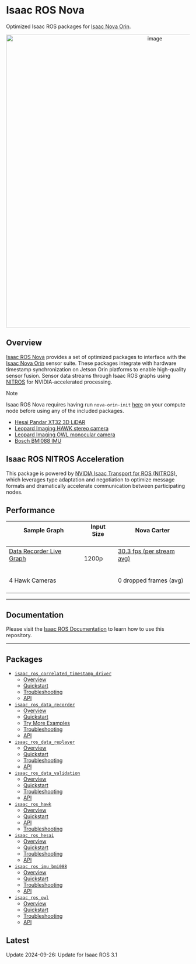 # Isaac ROS Nova

Optimized Isaac ROS packages for [Isaac Nova Orin](https://developer.nvidia.com/isaac/nova-orin).

<div align="center"><a class="reference internal image-reference" href="https://media.githubusercontent.com/media/NVIDIA-ISAAC-ROS/.github/main/resources/isaac_ros_docs/repositories_and_packages/isaac_ros_nova/Nova_Carter_Isaac_KV_540p_01_v002_DM.png/"><img alt="image" src="https://media.githubusercontent.com/media/NVIDIA-ISAAC-ROS/.github/main/resources/isaac_ros_docs/repositories_and_packages/isaac_ros_nova/Nova_Carter_Isaac_KV_540p_01_v002_DM.png/" width="800px"/></a></div>

## Overview

[Isaac ROS Nova](https://github.com/NVIDIA-ISAAC-ROS/isaac_ros_nova) provides a set of optimized packages to interface with the [Isaac Nova Orin](https://developer.nvidia.com/isaac/nova-orin) sensor suite.
These packages integrate with hardware timestamp synchronization on Jetson Orin platforms to enable high-quality sensor fusion.
Sensor data streams through Isaac ROS graphs using [NITROS](https://nvidia-isaac-ros.github.io/concepts/nitros/index.html) for NVIDIA-accelerated processing.

> [!Note]
> Isaac ROS Nova requires having run `nova-orin-init` [here](https://catalog.ngc.nvidia.com/orgs/nvidia/teams/isaac/resources/nova_orin)
> on your compute node before using any of the included packages.
* [Hesai Pandar XT32 3D LiDAR](https://www.hesaitech.com/product/xt32/)
* [Leopard Imaging HAWK stereo camera](https://leopardimaging.com/leopard-imaging-hawk-stereo-camera/)
* [Leopard Imaging OWL monocular camera](https://leopardimaging.com/product/automotive-cameras/cameras-by-interface/maxim-gmsl-2-cameras/li-ar0234cs-gmsl2-owl/li-ar0234cs-gmsl2-owl/)
* [Bosch BMI088 IMU](https://www.bosch-sensortec.com/products/motion-sensors/imus/bmi088/)

## Isaac ROS NITROS Acceleration

This package is powered by [NVIDIA Isaac Transport for ROS (NITROS)](https://developer.nvidia.com/blog/improve-perception-performance-for-ros-2-applications-with-nvidia-isaac-transport-for-ros/), which leverages type adaptation and negotiation to optimize message formats and dramatically accelerate communication between participating nodes.

## Performance

| Sample Graph<br/><br/>                                                                                                                                                                                                           | Input Size<br/><br/>      | Nova Carter<br/><br/>                                                                                                                                                                                 |
|----------------------------------------------------------------------------------------------------------------------------------------------------------------------------------------------------------------------------------|---------------------------|-------------------------------------------------------------------------------------------------------------------------------------------------------------------------------------------------------|
| [Data Recorder Live Graph](https://github.com/NVIDIA-ISAAC-ROS/isaac_ros_benchmark/blob/main/benchmarks/isaac_ros_data_recorder_nova_benchmark/scripts/isaac_ros_data_recorder_4_hawk.py)<br/><br/><br/>4 Hawk Cameras<br/><br/> | 1200p<br/><br/><br/><br/> | [30.3 fps (per stream avg)](https://github.com/NVIDIA-ISAAC-ROS/isaac_ros_benchmark/blob/main/results/isaac_ros_data_recorder_4_hawk-carter_v2.4.json)<br/><br/><br/>0 dropped frames (avg)<br/><br/> |

---

## Documentation

Please visit the [Isaac ROS Documentation](https://nvidia-isaac-ros.github.io/repositories_and_packages/isaac_ros_nova/index.html) to learn how to use this repository.

---

## Packages

* [`isaac_ros_correlated_timestamp_driver`](https://nvidia-isaac-ros.github.io/repositories_and_packages/isaac_ros_nova/isaac_ros_correlated_timestamp_driver/index.html)
  * [Overview](https://nvidia-isaac-ros.github.io/repositories_and_packages/isaac_ros_nova/isaac_ros_correlated_timestamp_driver/index.html#overview)
  * [Quickstart](https://nvidia-isaac-ros.github.io/repositories_and_packages/isaac_ros_nova/isaac_ros_correlated_timestamp_driver/index.html#quickstart)
  * [Troubleshooting](https://nvidia-isaac-ros.github.io/repositories_and_packages/isaac_ros_nova/isaac_ros_correlated_timestamp_driver/index.html#troubleshooting)
  * [API](https://nvidia-isaac-ros.github.io/repositories_and_packages/isaac_ros_nova/isaac_ros_correlated_timestamp_driver/index.html#api)
* [`isaac_ros_data_recorder`](https://nvidia-isaac-ros.github.io/repositories_and_packages/isaac_ros_nova/isaac_ros_data_recorder/index.html)
  * [Overview](https://nvidia-isaac-ros.github.io/repositories_and_packages/isaac_ros_nova/isaac_ros_data_recorder/index.html#overview)
  * [Quickstart](https://nvidia-isaac-ros.github.io/repositories_and_packages/isaac_ros_nova/isaac_ros_data_recorder/index.html#quickstart)
  * [Try More Examples](https://nvidia-isaac-ros.github.io/repositories_and_packages/isaac_ros_nova/isaac_ros_data_recorder/index.html#try-more-examples)
  * [Troubleshooting](https://nvidia-isaac-ros.github.io/repositories_and_packages/isaac_ros_nova/isaac_ros_data_recorder/index.html#troubleshooting)
  * [API](https://nvidia-isaac-ros.github.io/repositories_and_packages/isaac_ros_nova/isaac_ros_data_recorder/index.html#api)
* [`isaac_ros_data_replayer`](https://nvidia-isaac-ros.github.io/repositories_and_packages/isaac_ros_nova/isaac_ros_data_replayer/index.html)
  * [Overview](https://nvidia-isaac-ros.github.io/repositories_and_packages/isaac_ros_nova/isaac_ros_data_replayer/index.html#overview)
  * [Quickstart](https://nvidia-isaac-ros.github.io/repositories_and_packages/isaac_ros_nova/isaac_ros_data_replayer/index.html#quickstart)
  * [Troubleshooting](https://nvidia-isaac-ros.github.io/repositories_and_packages/isaac_ros_nova/isaac_ros_data_replayer/index.html#troubleshooting)
  * [API](https://nvidia-isaac-ros.github.io/repositories_and_packages/isaac_ros_nova/isaac_ros_data_replayer/index.html#api)
* [`isaac_ros_data_validation`](https://nvidia-isaac-ros.github.io/repositories_and_packages/isaac_ros_nova/isaac_ros_data_validation/index.html)
  * [Overview](https://nvidia-isaac-ros.github.io/repositories_and_packages/isaac_ros_nova/isaac_ros_data_validation/index.html#overview)
  * [Quickstart](https://nvidia-isaac-ros.github.io/repositories_and_packages/isaac_ros_nova/isaac_ros_data_validation/index.html#quickstart)
  * [Troubleshooting](https://nvidia-isaac-ros.github.io/repositories_and_packages/isaac_ros_nova/isaac_ros_data_validation/index.html#troubleshooting)
  * [API](https://nvidia-isaac-ros.github.io/repositories_and_packages/isaac_ros_nova/isaac_ros_data_validation/index.html#api)
* [`isaac_ros_hawk`](https://nvidia-isaac-ros.github.io/repositories_and_packages/isaac_ros_nova/isaac_ros_hawk/index.html)
  * [Overview](https://nvidia-isaac-ros.github.io/repositories_and_packages/isaac_ros_nova/isaac_ros_hawk/index.html#overview)
  * [Quickstart](https://nvidia-isaac-ros.github.io/repositories_and_packages/isaac_ros_nova/isaac_ros_hawk/index.html#quickstart)
  * [API](https://nvidia-isaac-ros.github.io/repositories_and_packages/isaac_ros_nova/isaac_ros_hawk/index.html#api)
  * [Troubleshooting](https://nvidia-isaac-ros.github.io/repositories_and_packages/isaac_ros_nova/isaac_ros_hawk/index.html#troubleshooting)
* [`isaac_ros_hesai`](https://nvidia-isaac-ros.github.io/repositories_and_packages/isaac_ros_nova/isaac_ros_hesai/index.html)
  * [Overview](https://nvidia-isaac-ros.github.io/repositories_and_packages/isaac_ros_nova/isaac_ros_hesai/index.html#overview)
  * [Quickstart](https://nvidia-isaac-ros.github.io/repositories_and_packages/isaac_ros_nova/isaac_ros_hesai/index.html#quickstart)
  * [Troubleshooting](https://nvidia-isaac-ros.github.io/repositories_and_packages/isaac_ros_nova/isaac_ros_hesai/index.html#troubleshooting)
  * [API](https://nvidia-isaac-ros.github.io/repositories_and_packages/isaac_ros_nova/isaac_ros_hesai/index.html#api)
* [`isaac_ros_imu_bmi088`](https://nvidia-isaac-ros.github.io/repositories_and_packages/isaac_ros_nova/isaac_ros_imu_bmi088/index.html)
  * [Overview](https://nvidia-isaac-ros.github.io/repositories_and_packages/isaac_ros_nova/isaac_ros_imu_bmi088/index.html#overview)
  * [Quickstart](https://nvidia-isaac-ros.github.io/repositories_and_packages/isaac_ros_nova/isaac_ros_imu_bmi088/index.html#quickstart)
  * [Troubleshooting](https://nvidia-isaac-ros.github.io/repositories_and_packages/isaac_ros_nova/isaac_ros_imu_bmi088/index.html#troubleshooting)
  * [API](https://nvidia-isaac-ros.github.io/repositories_and_packages/isaac_ros_nova/isaac_ros_imu_bmi088/index.html#api)
* [`isaac_ros_owl`](https://nvidia-isaac-ros.github.io/repositories_and_packages/isaac_ros_nova/isaac_ros_owl/index.html)
  * [Overview](https://nvidia-isaac-ros.github.io/repositories_and_packages/isaac_ros_nova/isaac_ros_owl/index.html#overview)
  * [Quickstart](https://nvidia-isaac-ros.github.io/repositories_and_packages/isaac_ros_nova/isaac_ros_owl/index.html#quickstart)
  * [Troubleshooting](https://nvidia-isaac-ros.github.io/repositories_and_packages/isaac_ros_nova/isaac_ros_owl/index.html#troubleshooting)
  * [API](https://nvidia-isaac-ros.github.io/repositories_and_packages/isaac_ros_nova/isaac_ros_owl/index.html#api)

## Latest

Update 2024-09-26: Update for Isaac ROS 3.1
